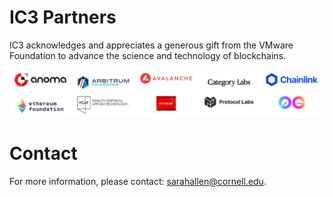 # IC3 Partners

IC3 acknowledges and appreciates a generous gift from the VMware
Foundation to advance the science and technology of blockchains. <br>

<!---
<div class="ui center aligned basic segment">
    <div class="ui small images">     
	<img class="ui image sponsor logo" id="Anoma Foundation" src="images/partners/Anoma.png">
	<img class="ui image sponsor logo" id="Arbitrum Foundation" src="images/partners/AF navy.png"> 
	<img class="ui image sponsor logo" id="avalabs" src="images/partners/Avalanche.png">
        <img class="ui image sponsor logo" id="Category Labs" src="images/partners/Category Labs.png">
	<img class="ui image sponsor logo" id="chainlink" src="images/partners/Chainlink.png">
	<img class="ui image sponsor logo" id="ethereum" src="images/partners/EF.jpeg">
	<img class="ui image sponsor logo" id="fidelity fcat" src="images/partners/FCAT.png">
	<img class="ui image sponsor logo" id="Optimism" src="images/partners/Optimism.jpg">    
	<img class="ui image sponsor logo" id="protocollabs" src="images/partners/protocol.png">
	<img class="ui image sponsor logo" id="Zero Gravity Labs" src="images/partners/0G.png">
    </div>
</div>
--->

<div class="ui piled segment">
  <img class="ui centered image" src="../images/partners/partners.jpg" alt="" width="750" />
</div>

# Contact

For more information, please contact: [sarahallen@cornell.edu](mailto:sarahallen@cornell.edu).
